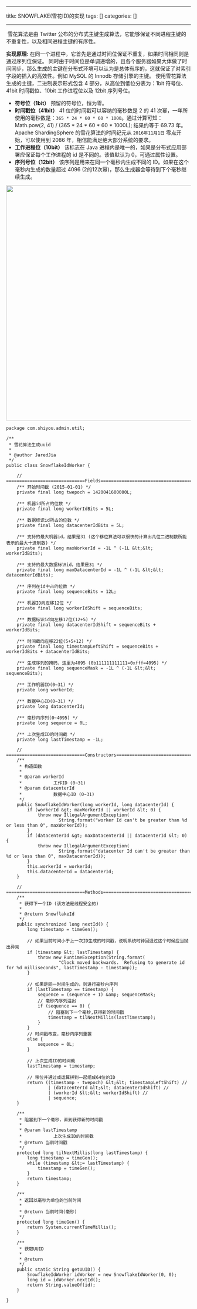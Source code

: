 
--- 
title:  SNOWFLAKE(雪花ID)的实现 
tags: []
categories: [] 

---
>  
  雪花算法是由 Twitter 公布的分布式主键生成算法，它能够保证不同进程主键的不重复性，以及相同进程主键的有序性。 


>  
 **实现原理:** 
 在同一个进程中，它首先是通过时间位保证不重复，如果时间相同则是通过序列位保证。 同时由于时间位是单调递增的，且各个服务器如果大体做了时间同步，那么生成的主键在分布式环境可以认为是总体有序的，这就保证了对索引字段的插入的高效性。例如 MySQL 的 Innodb 存储引擎的主键。 
 使用雪花算法生成的主键，二进制表示形式包含 4 部分，从高位到低位分表为：1bit 符号位、41bit 时间戳位、10bit 工作进程位以及 12bit 序列号位。 
 - **符号位（1bit）** 
 预留的符号位，恒为零。 
 - **时间戳位（41bit）** 
 41 位的时间戳可以容纳的毫秒数是 2 的 41 次幂，一年所使用的毫秒数是：`365 * 24 * 60 * 60 * 1000`。通过计算可知：Math.pow(2, 41) / (365 * 24 * 60 * 60 * 1000L); 
 结果约等于 69.73 年。Apache ShardingSphere 的雪花算法的时间纪元从 `2016年11月1日` 零点开始，可以使用到 2086 年，相信能满足绝大部分系统的要求。 
 - **工作进程位（10bit）** 
 该标志在 Java 进程内是唯一的，如果是分布式应用部署应保证每个工作进程的 id 是不同的。该值默认为 0，可通过属性设置。 
 - **序列号位（12bit）** 
 该序列是用来在同一个毫秒内生成不同的 ID。如果在这个毫秒内生成的数量超过 4096 (2的12次幂)，那么生成器会等待到下个毫秒继续生成。 


<img alt="" height="639" src="https://img-blog.csdnimg.cn/20210322111058844.png?x-oss-process=image/watermark,type_ZmFuZ3poZW5naGVpdGk,shadow_10,text_aHR0cHM6Ly9ibG9nLmNzZG4ubmV0L3FxXzQxNjA1MDY4,size_16,color_FFFFFF,t_70" width="1200">

```
package com.shiyou.admin.util;

/**
 * 雪花算法生成uuid
 * 
 * @author JaredJia
 */
public class SnowflakeIdWorker {

	// ==============================Fields===========================================
	/** 开始时间截 (2015-01-01) */
	private final long twepoch = 1420041600000L;

	/** 机器id所占的位数 */
	private final long workerIdBits = 5L;

	/** 数据标识id所占的位数 */
	private final long datacenterIdBits = 5L;

	/** 支持的最大机器id，结果是31 (这个移位算法可以很快的计算出几位二进制数所能表示的最大十进制数) */
	private final long maxWorkerId = -1L ^ (-1L &lt;&lt; workerIdBits);

	/** 支持的最大数据标识id，结果是31 */
	private final long maxDatacenterId = -1L ^ (-1L &lt;&lt; datacenterIdBits);

	/** 序列在id中占的位数 */
	private final long sequenceBits = 12L;

	/** 机器ID向左移12位 */
	private final long workerIdShift = sequenceBits;

	/** 数据标识id向左移17位(12+5) */
	private final long datacenterIdShift = sequenceBits + workerIdBits;

	/** 时间截向左移22位(5+5+12) */
	private final long timestampLeftShift = sequenceBits + workerIdBits + datacenterIdBits;

	/** 生成序列的掩码，这里为4095 (0b111111111111=0xfff=4095) */
	private final long sequenceMask = -1L ^ (-1L &lt;&lt; sequenceBits);

	/** 工作机器ID(0~31) */
	private long workerId;

	/** 数据中心ID(0~31) */
	private long datacenterId;

	/** 毫秒内序列(0~4095) */
	private long sequence = 0L;

	/** 上次生成ID的时间截 */
	private long lastTimestamp = -1L;

	// ==============================Constructors=====================================
	/**
	 * 构造函数
	 * 
	 * @param workerId
	 *            工作ID (0~31)
	 * @param datacenterId
	 *            数据中心ID (0~31)
	 */
	public SnowflakeIdWorker(long workerId, long datacenterId) {
		if (workerId &gt; maxWorkerId || workerId &lt; 0) {
			throw new IllegalArgumentException(
					String.format("worker Id can't be greater than %d or less than 0", maxWorkerId));
		}
		if (datacenterId &gt; maxDatacenterId || datacenterId &lt; 0) {
			throw new IllegalArgumentException(
					String.format("datacenter Id can't be greater than %d or less than 0", maxDatacenterId));
		}
		this.workerId = workerId;
		this.datacenterId = datacenterId;
	}

	// ==============================Methods==========================================
	/**
	 * 获得下一个ID (该方法是线程安全的)
	 * 
	 * @return SnowflakeId
	 */
	public synchronized long nextId() {
		long timestamp = timeGen();

		// 如果当前时间小于上一次ID生成的时间戳，说明系统时钟回退过这个时候应当抛出异常
		if (timestamp &lt; lastTimestamp) {
			throw new RuntimeException(String.format(
					"Clock moved backwards.  Refusing to generate id for %d milliseconds", lastTimestamp - timestamp));
		}

		// 如果是同一时间生成的，则进行毫秒内序列
		if (lastTimestamp == timestamp) {
			sequence = (sequence + 1) &amp; sequenceMask;
			// 毫秒内序列溢出
			if (sequence == 0) {
				// 阻塞到下一个毫秒,获得新的时间戳
				timestamp = tilNextMillis(lastTimestamp);
			}
		}
		// 时间戳改变，毫秒内序列重置
		else {
			sequence = 0L;
		}

		// 上次生成ID的时间截
		lastTimestamp = timestamp;

		// 移位并通过或运算拼到一起组成64位的ID
		return ((timestamp - twepoch) &lt;&lt; timestampLeftShift) //
				| (datacenterId &lt;&lt; datacenterIdShift) //
				| (workerId &lt;&lt; workerIdShift) //
				| sequence;
	}

	/**
	 * 阻塞到下一个毫秒，直到获得新的时间戳
	 * 
	 * @param lastTimestamp
	 *            上次生成ID的时间截
	 * @return 当前时间戳
	 */
	protected long tilNextMillis(long lastTimestamp) {
		long timestamp = timeGen();
		while (timestamp &lt;= lastTimestamp) {
			timestamp = timeGen();
		}
		return timestamp;
	}

	/**
	 * 返回以毫秒为单位的当前时间
	 * 
	 * @return 当前时间(毫秒)
	 */
	protected long timeGen() {
		return System.currentTimeMillis();
	}

	/**
	 * 获取UUID
	 * 
	 * @return
	 */
	public static String getUUID() {
		SnowflakeIdWorker idWorker = new SnowflakeIdWorker(0, 0);
		long id = idWorker.nextId();
		return String.valueOf(id);
	}

}

```

 
